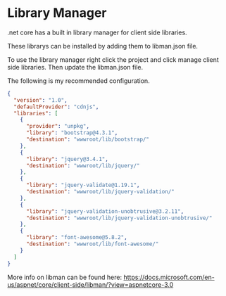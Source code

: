 # Library Manager

.net core has a built in library manager for client side libraries. 

These librarys can be installed by adding them to libman.json file. 

To use the library manager right click the project and click manage client side libraries. Then update the libman.json file. 

The following is my recommended configuration. 
```json
{
  "version": "1.0",
  "defaultProvider": "cdnjs",
  "libraries": [
    {
      "provider": "unpkg",
      "library": "bootstrap@4.3.1",
      "destination": "wwwroot/lib/bootstrap/"
    },
    {
      "library": "jquery@3.4.1",
      "destination": "wwwroot/lib/jquery/"
    },
    {
      "library": "jquery-validate@1.19.1",
      "destination": "wwwroot/lib/jquery-validation/"
    },
    {
      "library": "jquery-validation-unobtrusive@3.2.11",
      "destination": "wwwroot/lib/jquery-validation-unobtrusive/"
    },
    {
      "library": "font-awesome@5.8.2",
      "destination": "wwwroot/lib/font-awesome/"
    }
  ]
}
```

More info on libman can be found here: 
https://docs.microsoft.com/en-us/aspnet/core/client-side/libman/?view=aspnetcore-3.0